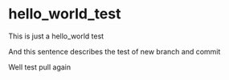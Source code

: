 # hello_world_test
This is just a hello_world test

And this sentence describes the test of new branch and commit

Well test pull again
